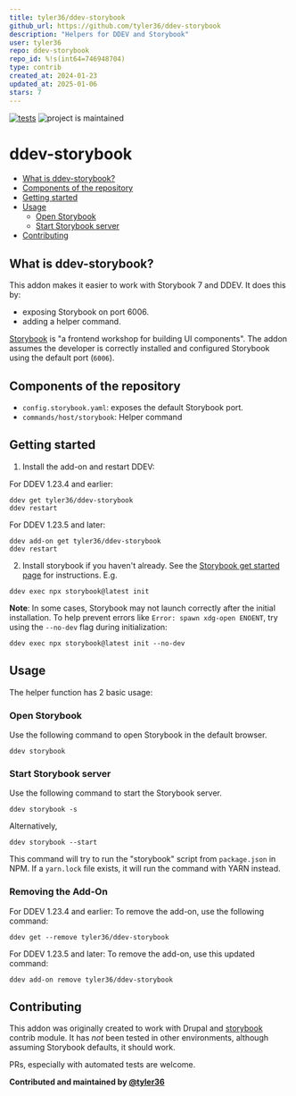 ```yaml
---
title: tyler36/ddev-storybook
github_url: https://github.com/tyler36/ddev-storybook
description: "Helpers for DDEV and Storybook"
user: tyler36
repo: ddev-storybook
repo_id: %!s(int64=746948704)
type: contrib
created_at: 2024-01-23
updated_at: 2025-01-06
stars: 7
---
```


[![tests](https://github.com/ddev/ddev-addon-template/actions/workflows/tests.yml/badge.svg)](https://github.com/ddev/ddev-addon-template/actions/workflows/tests.yml) ![project is maintained](https://img.shields.io/maintenance/yes/2026.svg)

# ddev-storybook <!-- omit in toc -->

- [What is ddev-storybook?](#what-is-ddev-storybook)
- [Components of the repository](#components-of-the-repository)
- [Getting started](#getting-started)
- [Usage](#usage)
    - [Open Storybook](#open-storybook)
    - [Start Storybook server](#start-storybook-server)
- [Contributing](#contributing)

## What is ddev-storybook?

This addon makes it easier to work with Storybook 7 and DDEV.
It does this by:

- exposing Storybook on port 6006.
- adding a helper command.

[Storybook](https://storybook.js.org/) is "a frontend workshop for building UI components".
The addon assumes the developer is correctly installed and configured Storybook using the default port (`6006`).

## Components of the repository

- `config.storybook.yaml`: exposes the default Storybook port.
- `commands/host/storybook`: Helper command

## Getting started

1. Install the add-on and restart DDEV:

For DDEV 1.23.4 and earlier:
```
ddev get tyler36/ddev-storybook
ddev restart
```

For DDEV 1.23.5 and later:
```
ddev add-on get tyler36/ddev-storybook
ddev restart
```

2. Install storybook if you haven't already. See the [Storybook get started page](https://storybook.js.org/docs/get-started/install) for instructions. E.g.
```shell
ddev exec npx storybook@latest init
```
**Note**: In some cases, Storybook may not launch correctly after the initial installation. To help prevent errors like `Error: spawn xdg-open ENOENT`, try using the `--no-dev` flag during initialization:

```shell
ddev exec npx storybook@latest init --no-dev
```

## Usage

The helper function has 2 basic usage:

### Open Storybook

Use the following command to open Storybook in the default browser.

```shell
ddev storybook
```

### Start Storybook server

Use the following command to start the Storybook server.

```shell
ddev storybook -s
```

Alternatively,

```shell
ddev storybook --start
```

This command will try to run the "storybook" script from `package.json` in NPM.
If a `yarn.lock` file exists, it will run the command with YARN instead.

### Removing the Add-On

For DDEV 1.23.4 and earlier:
To remove the add-on, use the following command:
```
ddev get --remove tyler36/ddev-storybook
```

For DDEV 1.23.5 and later:
To remove the add-on, use this updated command:
```
ddev add-on remove tyler36/ddev-storybook
```

## Contributing

This addon was originally created to work with Drupal and [storybook](https://www.drupal.org/project/storybook) contrib module. It has _not_ been tested in other environments, although assuming Storybook defaults, it should work.

PRs, especially with automated tests are welcome.

**Contributed and maintained by [@tyler36](https://github.com/tyler36)**
